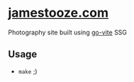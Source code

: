 # [jamestooze.com](https://jamestooze.com)

Photography site built using [go-vite](https://github.com/icyphox/go-vite) SSG

## Usage
- `make` ;) 

